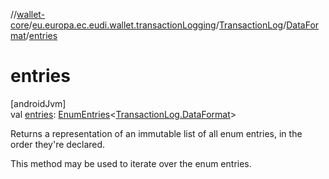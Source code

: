 //[wallet-core](../../../../index.md)/[eu.europa.ec.eudi.wallet.transactionLogging](../../index.md)/[TransactionLog](../index.md)/[DataFormat](index.md)/[entries](entries.md)

# entries

[androidJvm]\
val [entries](entries.md): [EnumEntries](https://kotlinlang.org/api/latest/jvm/stdlib/kotlin-stdlib/kotlin.enums/-enum-entries/index.html)&lt;[TransactionLog.DataFormat](index.md)&gt;

Returns a representation of an immutable list of all enum entries, in the order they're declared.

This method may be used to iterate over the enum entries.
